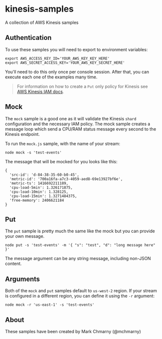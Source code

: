 # kinesis-samples

A collection of AWS Kinesis samples

## Authentication 

To use these samples you will need to export to environment variables:

```
export AWS_ACCESS_KEY_ID='YOUR_AWS_KEY_KEY_HERE'
export AWS_SECRET_ACCESS_KEY='YOUR_AWS_KEY_SECRET_HERE'
```

You'll need to do this only once per console session. After that, you can execute each one of the examples many time.

> For information on how to create a `Put` only policy for Kinesis see [AWS Kinesis IAM docs](https://docs.aws.amazon.com/kinesis/latest/dev/kinesis-using-iam.html).

## Mock

The `mock` sample is a good one as it will validate the Kinesis `shard` configuration and the necessary IAM policy. The mock sample creates a message loop which send a CPU/RAM status message every second to the Kinesis endpoint. 

To run the `mock.js` sample, with the name of your stream:

```
node mock -s 'test-events'
```

The message that will be mocked for you looks like this:

```
{ 
  'src-id': 'd-84-38-35-60-b0-45',
  'metric-id': '700a16fa-a7c3-4059-aed8-69e13927bf6e',
  'metric-ts': 1416692211189, 
  'cpu-load-5min': 1.326171875,
  'cpu-load-10min': 1.328125,
  'cpu-load-15min': 1.3271484375,
  'free-memory': 2406621184 
}
```

## Put

The `put` sample is pretty much the same like the mock but you can provide your own message. 

```
node put -s 'test-events' -m '{ "s": "test", "d": "long message here" }'
```

The message argument can be any string message, including non-JSON content.

## Arguments 

Both of the `mock` and `put` samples default to `us-west-2` region. If your stream is configured in a different region, you can define it using the `-r` argument:

```
node mock -r 'us-east-1' -s 'test-events'
```

## About

These samples have been created by Mark Chmarny (@mchmarny)







